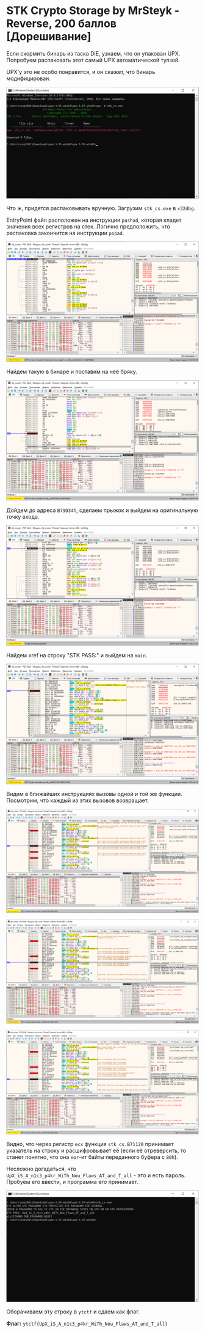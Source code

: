 # STK Crypto Storage by MrSteyk - Reverse, 200 баллов [Дорешивание]
Если скормить бинарь из таска DiE, узнаем, что он упакован UPX. Попробуем распаковать этот самый UPX автоматической тулзой.

UPX'у это не особо понравится, и он скажет, что бинарь модифицирован. 

![UPX Fails](upx-fail.png)

Что ж, придется распаковывать вручную. Загрузим `stk_cs.exe` в `x32dbg`.

EntryPoint файл расположен на инструкции `pushad`, которая кладет значения всех регистров на стек. Логично предположить, что распаковка закончится на инструкции `popad`.

![Точка входа](entrypoint.png)

Найдем такую в бинаре и поставим на неё бряку. 

![Breakpoint](breakpoint.png)

Дойдем до адреса `B79D34h`, сделаем прыжок и выйдем на оригинальную точку входа. 

![OEP](oep.png)

Найдем xref на строку "STK PASS:" и выйдем на `main`. 

![Мы в main](main.png)

Видим в ближайших инструкциях вызовы одной и той же функции. Посмотрим, что каждый из этих вызовов возвращает. 

![First](1.png)

![Second](2.png)

![Third](3.png)

Видно, что через регистр `ecx` функция `stk_cs.B71120` принимает указатель на строку и расшифровывает её (если её отреверсить, то станет понятно, что она `xor`-ит байты переданного буфера с `80h`).

Несложно догадаться, что `UpX_iS_A_n1c3_p4kr_WiTh_Nou_Flaws_AT_and_T_all` - это и есть пароль. Пробуем его ввести, и программа его принимает. 

![Success](success.png)

Оборачиваем эту строку в `ytctf` и сдаем как флаг. 

**Флаг:** `ytctf{UpX_iS_A_n1c3_p4kr_WiTh_Nou_Flaws_AT_and_T_all}`
